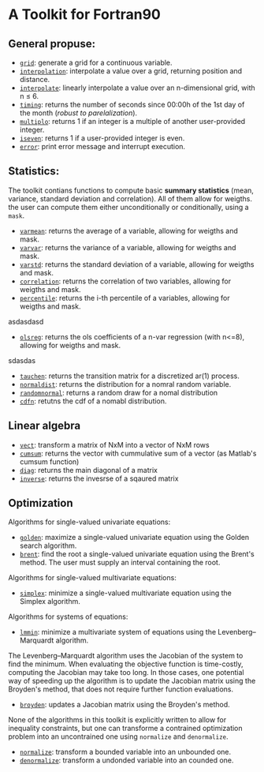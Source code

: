 
# A Toolkit for Fortran90

## General propuse:

- [```grid```](grid.md): generate a grid for a continuous variable.
- [```interpolation```](interpolation.md): interpolate a value over a grid, returning position and distance.
- [```interpolate```](interpolate.md): linearly interpolate a value over an n-dimensional grid, with n $\leq$ 6.
- [```timing```](timing.md): returns the number of seconds since 00:00h of the 1st day of the month (_robust to parelalization_).
- [```multiplo```](multiplo.md): returns 1 if an integer is a multiple of another user-provided integer.
- [```iseven```](iseven.md): returns 1 if a user-provided integer is even.
- [```error```](error.md): print error message and interrupt execution.

## Statistics:

The toolkit contians functions to compute basic **summary statistics** (mean, variance, standard deviation and correlation). All of them allow for weigths. the user can compute them either unconditionally or conditionally, using a ```mask```.

- [```varmean```](varmean.md): returns the average of a variable, allowing for weigths and mask.
- [```varvar```](varvar.md): returns the variance of a variable, allowing for weigths and mask.
- [```varstd```](varstd.md): returns the standard deviation of a variable, allowing for weigths and mask.
- [```correlation```](correlation.md): returns the correlation of two variables, allowing for weigths and mask.
- [```percentile```](percentile.md): returns the i-th percentile of a variables, allowing for weigths and mask.

asdasdasd

- [```olsreg```](olsreg.md): returns the ols coefficients of a n-var regression (with n<=8), allowing for weigths and mask.

sdasdas

- [```tauchen```](tauchen.md): returns the transition matrix for a discretized ar(1) process.
- [```normaldist```](normaldist.md): returns the distribution for a nomral random variable.
- [```randomnormal```](randomnormal.md): returns a random draw for a nomal distribution
- [```cdfn```](cdfn.md): retutns the cdf of a nomabl distribution.

## Linear algebra

- [```vect```](vect.md): transform a matrix of NxM into a vector of NxM rows
- [```cumsum```](cumsum.md): returns the vector with cummulative sum of a vector (as Matlab's cumsum function)
- [```diag```](diag.md): returns the main diagonal of a matrix
- [```inverse```](inverse.md): returns the invesrse of a sqaured matrix

## Optimization

Algorithms for single-valued univariate equations:

- [```golden```](golden.md): maximize a single-valued univariate equation using the Golden search algorithm.
- [```brent```](brent.md): find the root a single-valued univariate equation using the Brent's method. The user must supply an interval containing the root.

Algorithms for single-valued multivariate equations:

- [```simplex```](simplex.md): minimize a single-valued multivariate equation using the Simplex algorithm.

Algorithms for systems of equations:

- [```lmmin```](lmmin.md): minimize a multivariate system of equations using the Levenberg–Marquardt algorithm.


The Levenberg–Marquardt algorithm uses the Jacobian of the system to find the minimum. When evaluating the objective function is time-costly, computing the Jacobian may take too long. In those cases, one potential way of speeding up the algorithm is to update the Jacobian matrix using the Broyden's method, that does not require further function evaluations.

- [```broyden```](broyden.md): updates a Jacobian matrix using the Broyden's method.


None of the algorithms in this toolkit is explicitly written to allow for inequality constraints, but one can transforme a contrained optimization problem into an uncontrained one using ```normalize``` and ```denormalize```.

- [```normalize```](normalize.md): transform a bounded variable into an unbounded one.
- [```denormalize```](denormalize.md): transform a undonded variable into an counded one.